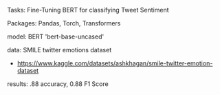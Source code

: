 Tasks: Fine-Tuning BERT for classifying Tweet Sentiment  

Packages: Pandas, Torch, Transformers

model: BERT 'bert-base-uncased'

data: SMILE twitter emotions dataset
- https://www.kaggle.com/datasets/ashkhagan/smile-twitter-emotion-dataset

results: .88 accuracy, 0.88 F1 Score

